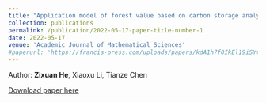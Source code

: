 ```yaml
---
title: "Application model of forest value based on carbon storage analysis"
collection: publications
permalink: /publication/2022-05-17-paper-title-number-1
date: 2022-05-17
venue: 'Academic Journal of Mathematical Sciences'
#paperurl: 'https://francis-press.com/uploads/papers/kdA1h7f0IkEl19iSYt9sLCQoq1l0Sp0rHdHgHw2e.pdf'
---
```


Author: **Zixuan He**, Xiaoxu Li, Tianze Chen  

[Download paper here](https://francis-press.com/uploads/papers/kdA1h7f0IkEl19iSYt9sLCQoq1l0Sp0rHdHgHw2e.pdf)  

